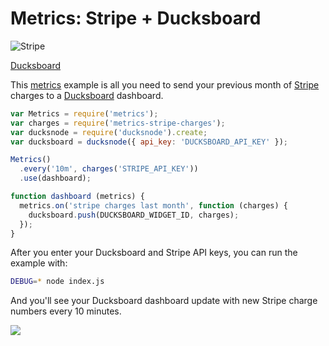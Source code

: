 
# Metrics: Stripe + Ducksboard

![Stripe](http://ignitiondeck.com/id/wp-content/uploads/2013/06/stripe-logo.png)

[Ducksboard](https://segmentio.github.io/metrics/build/lib/company-logos/images/ducksboard.png)

This [metrics](https://github.com/segmentio/metrics) example is all you need to send your previous month of [Stripe](https://stripe.com) charges to a [Ducksboard](https://ducksboard.com) dashboard.

```js
var Metrics = require('metrics');
var charges = require('metrics-stripe-charges');
var ducksnode = require('ducksnode').create;
var ducksboard = ducksnode({ api_key: 'DUCKSBOARD_API_KEY' });

Metrics()
  .every('10m', charges('STRIPE_API_KEY'))
  .use(dashboard);

function dashboard (metrics) {
  metrics.on('stripe charges last month', function (charges) {
    ducksboard.push(DUCKSBOARD_WIDGET_ID, charges);
  });
}
```

After you enter your Ducksboard and Stripe API keys, you can run the example with:

```bash
DEBUG=* node index.js
```

And you'll see your Ducksboard dashboard update with new Stripe charge numbers every 10 minutes.

![](https://cloud.githubusercontent.com/assets/658544/3212467/c4e30f06-ef5e-11e3-81f5-5deb8b2855fe.png)